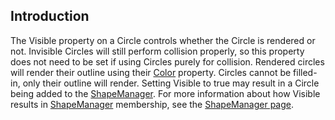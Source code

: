 ## Introduction

The Visible property on a Circle controls whether the Circle is rendered or not. Invisible Circles will still perform collision properly, so this property does not need to be set if using Circles purely for collision. Rendered circles will render their outline using their [Color](/frb/docs/index.php?title=FlatRedBall.Math.Geometry.Circle.Color&action=edit&redlink=1.md "FlatRedBall.Math.Geometry.Circle.Color (page does not exist)") property. Circles cannot be filled-in, only their outline will render. Setting Visible to true may result in a Circle being added to the [ShapeManager](/documentation/api/flatredball/flatredball-math/flatredball-math-geometry/flatredball-math-geometry-shapemanager.md). For more information about how Visible results in [ShapeManager](/documentation/api/flatredball/flatredball-math/flatredball-math-geometry/flatredball-math-geometry-shapemanager.md) membership, see the [ShapeManager page](/documentation/api/flatredball/flatredball-math/flatredball-math-geometry/flatredball-math-geometry-shapemanager.md).
